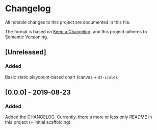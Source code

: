 # Changelog
All notable changes to this project are documented in this file.

The format is based on [Keep a Changelog](https://keepachangelog.com/en/1.0.0/),
and this project adheres to [Semantic Versioning](https://semver.org/spec/v2.0.0.html).

## [Unreleased]
### Added
Basic static playcount-based chart (canvas + `d3-scale`).

## [0.0.0] - 2019-08-23
### Added
Added the CHANGELOG.
Currently, there's more or less only README in this project (+ initial scaffolding).
